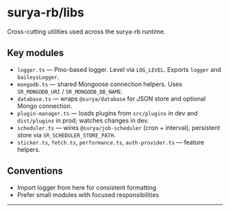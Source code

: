 # surya-rb/libs

Cross-cutting utilities used across the surya-rb runtime.

## Key modules

- `logger.ts` — Pino-based logger. Level via `LOG_LEVEL`. Exports `logger` and `baileysLogger`.
- `mongodb.ts` — shared Mongoose connection helpers. Uses `SR_MONGODB_URI` / `SR_MONGODB_DB_NAME`.
- `database.ts` — wraps `@surya/database` for JSON store and optional Mongo connection.
- `plugin-manager.ts` — loads plugins from `src/plugins` in dev and `dist/plugins` in prod; watches changes in dev.
- `scheduler.ts` — wires `@surya/job-scheduler` (cron + interval), persistent store via `SR_SCHEDULER_STORE_PATH`.
- `sticker.ts`, `fetch.ts`, `performance.ts`, `auth-provider.ts` — feature helpers.

## Conventions

- Import logger from here for consistent formatting
- Prefer small modules with focused responsibilities

---
